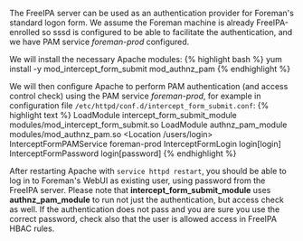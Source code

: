 
The FreeIPA server can be used as an authentication provider for Foreman's standard logon form. We assume the Foreman machine is already FreeIPA-enrolled so sssd is configured to be able to facilitate the authentication, and we have PAM service *foreman-prod* configured.

We will install the necessary Apache modules:
{% highlight bash %}
yum install -y mod_intercept_form_submit mod_authnz_pam
{% endhighlight %}

We will then configure Apache to perform PAM authentication (and access control check) using the PAM service *foreman-prod*, for example in configuration file `/etc/httpd/conf.d/intercept_form_submit.conf`:
{% highlight text %}
LoadModule intercept_form_submit_module modules/mod_intercept_form_submit.so
LoadModule authnz_pam_module modules/mod_authnz_pam.so
<Location /users/login>
  InterceptFormPAMService foreman-prod
  InterceptFormLogin login[login]
  InterceptFormPassword login[password]
</Location>
{% endhighlight %}

After restarting Apache with ``service httpd restart``, you should be able to log in to Foreman's WebUI as existing user, using password from the FreeIPA server. Please note that **intercept_form_submit_module** uses **authnz_pam_module** to run not just the authentication, but access check as well. If the authentication does not pass and you are sure you use the correct password, check also that the user is allowed access in FreeIPA HBAC rules.
